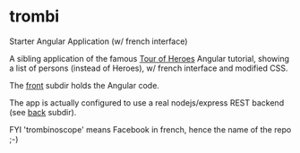 # trombi
Starter Angular Application (w/ french interface)

A sibling application of the famous [Tour of Heroes](https://angular.io/tutorial) Angular tutorial, showing a list of persons (instead of Heroes), w/ french interface and modified CSS.

The [front](https://github.com/dmolinarius/trombi/tree/master/front) subdir holds the Angular code.

The app is actually configured to use a real nodejs/express REST backend (see [back](https://github.com/dmolinarius/trombi/tree/master/back) subdir).

FYI 'trombinoscope' means Facebook in french, hence the name of the repo ;-)
